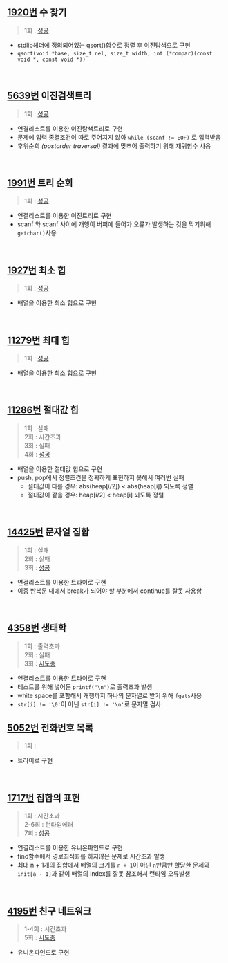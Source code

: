 ## [1920번](https://www.acmicpc.net/problem/1920) 수 찾기
> 1회 : [성공](./baekjoon_01920_find_number.c)
- stdlib헤더에 정의되어있는 qsort()함수로 정렬 후 이진탐색으로 구현
- `qsort(void *base, size_t nel, size_t width, int (*compar)(const void *, const void *))`
<br>

## [5639번](https://www.acmicpc.net/problem/5639) 이진검색트리
> 1회 : [성공](./baekjoon_05639_binary_search_tree.c)
- 연결리스트를 이용한 이진탐색트리로 구현
- 문제에 입력 종결조건이 따로 주어지지 않아 `while (scanf != EOF)` 로 입력받음
- 후위순회 _(postorder traversal)_ 결과에 맞추어 출력하기 위해 재귀함수 사용
<br>

## [1991번](https://www.acmicpc.net/problem/1991) 트리 순회
> 1회 : [성공](./baekjoon_01991_tree_traversal.c)
- 연결리스트를 이용한 이진트리로 구현
- scanf 와 scanf 사이에 개행이 버퍼에 들어가 오류가 발생하는 것을 막기위해 `getchar()`사용
<br>

## [1927번](https://www.acmicpc.net/problem/1927) 최소 힙
> 1회 : [성공](./baekjoon_01927_min_heap.c) 
- 배열을 이용한 최소 힙으로 구현
<br>

## [11279번](https://www.acmicpc.net/problem/11279) 최대 힙
> 1회 : [성공](./baekjoon_11279_max_heap.c) 
- 배열을 이용한 최소 힙으로 구현
<br>

## [11286번](https://www.acmicpc.net/problem/11286) 절대값 힙
> 1회 : 실패 <br>
> 2회 : 시간초과 <br>
> 3회 : 실패 <br>
> 4회 : [성공](./baekjoon_11286_abs_heap.c)
- 배열을 이용한 절대값 힙으로 구현
- push, pop에서 정렬조건을 정확하게 표현하지 못해서 여러번 실패
    - 절대값이 다를 경우: abs(heap[i/2]) < abs(heap[i]) 되도록 정렬
	- 절대값이 같을 경우: heap[i/2] < heap[i] 되도록 정렬
<br>

## [14425번](https://www.acmicpc.net/problem/14425) 문자열 집합
> 1회 : 실패 <br>
> 2회 : 실패 <br>
> 3회 : [성공](./baekjoon_14425_string_set.c)
- 연결리스트를 이용한 트라이로 구현
- 이중 반복문 내에서 break가 되어야 할 부분에서 continue를 잘못 사용함
<br>


## [4358번](https://www.acmicpc.net/problem/4358) 생태학
> 1회 : 출력초과 <br>
> 2회 : 실패 <br>
> 3회 : [시도중](./baekjoon_04358_ecology.c)
- 연결리스트를 이용한 트라이로 구현
- 테스트를 위해 넣어둔 `printf("\n")`로 출력초과 발생
- white space를 포함해서 개행까지 하나의 문자열로 받기 위해 `fgets`사용
- `str[i] != '\0'`이 아닌 `str[i] != '\n'`로 문자열 검사

## [5052번](https://www.acmicpc.net/problem/5052) 전화번호 목록
> 1회 : 
- 트라이로 구현
<br>

## [1717번](https://www.acmicpc.net/problem/1717) 집합의 표현
> 1회 : 시간초과 <br>
> 2-6회 : 런타임에러 <br>
> 7회 : [성공](./baekjoon_01717_expression_of_set.c)
- 연결리스트를 이용한 유니온파인드로 구현
- find함수에서 경로최적화를 하지않은 문제로 시간초과 발생
- 최대 n + 1개의 집합에서 배열의 크기를 `n + 1`이 아닌 `n`만큼만 할당한 문제와 `init[a - 1]`과 같이 배열의 index를 잘못 참조해서 런타임 오류발생
<br>

## [4195번](https://www.acmicpc.net/problem/4195) 친구 네트워크
> 1-4회 : 시간초과 <br>
> 5회 : [시도중](./baekjoon_04195_virtual_friends.c)
- 유니온파인드로 구현
